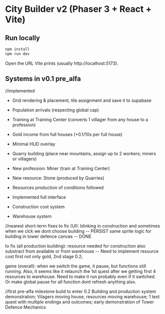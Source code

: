 # City Builder v2 (Phaser 3 + React + Vite)

## Run locally

```bash
npm install
npm run dev
```

Open the URL Vite prints (usually http://localhost:5173).

## Systems in v0.1 pre_alfa
//implemented
- Grid rendering & placement, tile assignment and save it to supabase
- Population arrivals (respecting global cap)
- Training at Training Center (converts 1 villager from any house to a profession)
- Gold income from full houses (+0.1/10s per full house)

- Minimal HUD overlay
- Quarry building (place near mountains, assign up to 2 workers; miners or villagers)
- New profession: Miner (train at Training Center)
- New resource: Stone (produced by Quarries)

- Resources production of conditions followed
- Implemented full interface
- Construction cost system
- Warehouse system


//nearest short-term fixes
to fix (UI):
blinking in construction and sometimes when we clck we dont choose building -- PERSIST 
same sprite logic for building in tower defence canvas -- DONE

to fix (all production building):
resource needed for construction also substract from available or from warehouse -- Need to implement resource cost first not only gold, 2nd stage 0.2;

game (overall):
when we switch the game, it pause, but functions still running. Also, it seems like it relaunch the 1st quest after we getting first 4 resources to warehouse. Need to make it run probably even if it switched. Or make global pause for all function dont refresh anything also.




//first pre-alfa milestone build to enter 0.2
Building and production system demonstration;
Vilagers moving house, resources moving warehouse;
1 text quest with multiple endings and outcomes;
early demonstration of Tower Defence Mechanics
